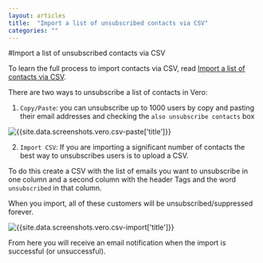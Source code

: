 ```yaml
---
layout: articles
title:  "Import a list of unsubscribed contacts via CSV"
categories: ""
---
```



#Import a list of unsubscribed contacts via CSV

To learn the full process to import contacts via CSV, read [Import a list of contacts via CSV](http://www.getvero.com/help/adding-data-to-vero/import-a-list-of-contacts-via-csv/).

There are two ways to unsubscribe a list of contacts in Vero:

1. `Copy/Paste`: you can unsubscribe up to 1000 users by copy and pasting their email addresses and checking the `also unsubscribe contacts` box

![{{site.data.screenshots.vero.csv-paste['title']}}]({{site.data.screenshots.vero.csv-paste.image}})

2. `Import CSV`: If you are importing a significant number of contacts the best way to unsubscribes users is to upload a CSV.

To do this create a CSV with the list of emails you want to unsubscribe in one column and a second column with the header Tags and the word `unsubscribed` in that column.

When you import, all of these customers will be unsubscribed/suppressed forever.

![{{site.data.screenshots.vero.csv-import['title']}}]({{site.data.screenshots.vero.csv-import.image}})


From here you will receive an email notification when the import is successful (or unsuccessful).